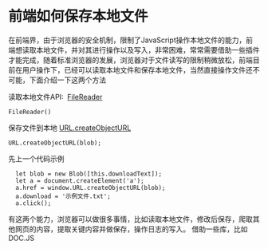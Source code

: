 # 前端如何保存本地文件

在前端界，由于浏览器的安全机制，限制了JavaScript操作本地文件的能力，前端想读取本地文件，并对其进行操作以及写入，非常困难，常常需要借助一些插件才能完成，随着标准浏览器的发展，浏览器对于文件读写的限制稍微放松，前端目前在用户操作下，已经可以读取本地文件和保存本地文件，当然直接操作文件还不可能，下面介绍一下这两个方法

读取本地文件API:&nbsp;&nbsp;[FileReader](https://developer.mozilla.org/zh-CN/docs/Web/API/FileReader)

```
FileReader()
```

保存文件到本地 [URL.createObjectURL](https://developer.mozilla.org/zh-CN/docs/Web/API/URL/createObjectURL)

```
URL.createObjectURL(blob);
```

先上一个代码示例
```
  let blob = new Blob([this.downloadText]);
  let a = document.createElement('a');
  a.href = window.URL.createObjectURL(blob);
  a.download = '示例文件.txt';
  a.click();
```

有这两个能力，浏览器可以做很多事情，比如读取本地文件，修改后保存，爬取其他网页的内容，提取关键内容并做保存，操作日志的写入。
借助一些库，比如DOC.JS